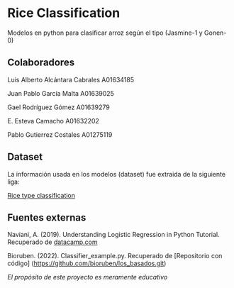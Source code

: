 # Rice Classification

Modelos en python para clasificar arroz según el tipo (Jasmine-1 y Gonen-0)

## Colaboradores

Luis Alberto Alcántara Cabrales A01634185

Juan Pablo García Malta A01639025

Gael Rodríguez Gómez A01639279

E. Esteva Camacho A01632202

Pablo Gutierrez Costales A01275119

## Dataset 

La información usada en los modelos (dataset) fue extraida de la siguiente liga: 

[Rice type classification](https://www.kaggle.com/datasets/mssmartypants/rice-type-classification)

## Fuentes externas

Naviani, A. (2019). Understanding Logistic Regression in Python Tutorial. Recuperado de 
[datacamp.com](https://www.datacamp.com/tutorial/understanding-logistic-regression-python)

Bioruben. (2022). Classifier_example.py. Recuperado de [Repositorio con código] 
(https://github.com/bioruben/los_basados.git)

*El propósito de este proyecto es meramente educativo*
